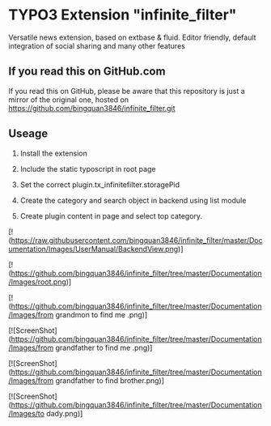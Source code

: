 # TYPO3 Extension "infinite_filter"

Versatile news extension, based on extbase & fluid. Editor friendly, default integration of social sharing and many other features

## If you read this on GitHub.com

If you read this on GitHub, please be aware that this repository is just a mirror of the original one, hosted on https://github.com/bingquan3846/infinite_filter.git

## Useage
1) Install the extension

2) Include the static typoscript in root page

3) Set the correct plugin.tx_infinitefilter.storagePid

4) Create the category and search object in backend using list module

5) Create plugin content in page and select top category.

[!(https://raw.githubusercontent.com/bingquan3846/infinite_filter/master/Documentation/Images/UserManual/BackendView.png)]

[!(https://github.com/bingquan3846/infinite_filter/tree/master/Documentation/Images/root.png)]

[!(https://github.com/bingquan3846/infinite_filter/tree/master/Documentation/Images/from grandmon to find me .png)]

[![ScreenShot](https://github.com/bingquan3846/infinite_filter/tree/master/Documentation/Images/from grandfather to find me .png)]

[![ScreenShot](https://github.com/bingquan3846/infinite_filter/tree/master/Documentation/Images/from grandfather to find brother.png)]

[![ScreenShot](https://github.com/bingquan3846/infinite_filter/tree/master/Documentation/Images/to dady.png)]